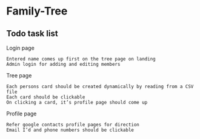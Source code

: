 # Family-Tree

## Todo task list

Login page

    Entered name comes up first on the tree page on landing
    Admin login for adding and editing members

Tree page

    Each persons card should be created dynamically by reading from a CSV file
    Each card should be clickable
    On clicking a card, it’s profile page should come up

Profile page

    Refer google contacts profile pages for direction
    Email I’d and phone numbers should be clickable
